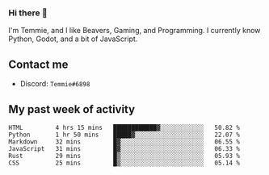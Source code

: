 ### Hi there 👋
I'm Temmie, and I like Beavers, Gaming, and Programming. I currently know Python, Godot, and a bit of JavaScript.

## Contact me
* Discord: `Temmie#6898`

## My past week of activity
<!--START_SECTION:waka-->

```text
HTML         4 hrs 15 mins   ████████████▓░░░░░░░░░░░░   50.82 %
Python       1 hr 50 mins    █████▓░░░░░░░░░░░░░░░░░░░   22.07 %
Markdown     32 mins         █▓░░░░░░░░░░░░░░░░░░░░░░░   06.55 %
JavaScript   31 mins         █▓░░░░░░░░░░░░░░░░░░░░░░░   06.33 %
Rust         29 mins         █▒░░░░░░░░░░░░░░░░░░░░░░░   05.93 %
CSS          25 mins         █▒░░░░░░░░░░░░░░░░░░░░░░░   05.14 %
```

<!--END_SECTION:waka-->
